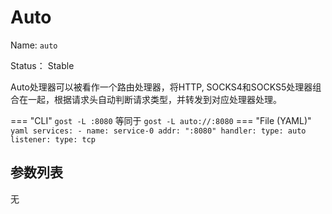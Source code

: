 # Auto

Name: `auto`

Status： Stable

Auto处理器可以被看作一个路由处理器，将HTTP, SOCKS4和SOCKS5处理器组合在一起，根据请求头自动判断请求类型，并转发到对应处理器处理。

=== "CLI"
    ```
	gost -L :8080
	```
	等同于
    ```
	gost -L auto://:8080
	```
=== "File (YAML)"
    ```yaml
	services:
	- name: service-0
	  addr: ":8080"
	  handler:
		type: auto
	  listener:
		type: tcp
	```

## 参数列表

无